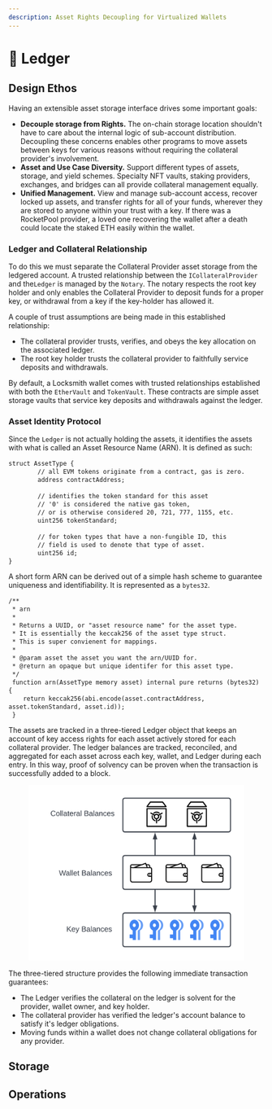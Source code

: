 ```yaml
---
description: Asset Rights Decoupling for Virtualized Wallets
---
```


# 📖 Ledger

## Design Ethos

Having an extensible asset storage interface drives some important goals:

* **Decouple storage from Rights.** The on-chain storage location shouldn't have to care about the internal logic of sub-account distribution. Decoupling these concerns enables other programs to move assets between keys for various reasons without requiring the collateral provider's involvement.
* **Asset and Use Case Diversity.** Support different types of assets, storage, and yield schemes. Specialty NFT vaults, staking providers, exchanges, and bridges can all provide collateral management equally.
* **Unified Management.** View and manage sub-account access, recover locked up assets, and transfer rights for all of your funds, wherever they are stored to anyone within your trust with a key. If there was a RocketPool provider, a loved one recovering the wallet after a death could locate the staked ETH easily within the wallet.

### Ledger and Collateral Relationship

To do this we must separate the Collateral Provider asset storage from the ledgered account. A trusted relationship between the `ICollateralProvider` and the`Ledger` is managed by the `Notary`. The notary respects the root key holder and only enables the Collateral Provider to deposit funds for a proper key, or withdrawal from a key if the key-holder has allowed it.

A couple of trust assumptions are being made in this established relationship:

* The collateral provider trusts, verifies, and obeys the key allocation on the associated ledger.
* The root key holder trusts the collateral provider to faithfully service deposits and withdrawals.

By default, a Locksmith wallet comes with trusted relationships established with both the `EtherVault` and `TokenVault`. These contracts are simple asset storage vaults that service key deposits and withdrawals against the ledger.

### Asset Identity Protocol

Since the `Ledger` is not actually holding the assets, it identifies the assets with what is called an Asset Resource Name (ARN). It is defined as such:

```solidity
struct AssetType {
        // all EVM tokens originate from a contract, gas is zero.
        address contractAddress;

        // identifies the token standard for this asset
        // '0' is considered the native gas token,
        // or is otherwise considered 20, 721, 777, 1155, etc.
        uint256 tokenStandard;

        // for token types that have a non-fungible ID, this
        // field is used to denote that type of asset.
        uint256 id;
}
```

A short form ARN can be derived out of a simple hash scheme to guarantee uniqueness and identifiability. It is represented as a `bytes32`.

```solidity
/**
 * arn 
 *
 * Returns a UUID, or "asset resource name" for the asset type.
 * It is essentially the keccak256 of the asset type struct.
 * This is super convienent for mappings.
 *
 * @param asset the asset you want the arn/UUID for.
 * @return an opaque but unique identifer for this asset type.
 */
 function arn(AssetType memory asset) internal pure returns (bytes32) {
    return keccak256(abi.encode(asset.contractAddress, asset.tokenStandard, asset.id));
 }
```

The assets are tracked in a three-tiered Ledger object that keeps an account of key access rights for each asset actively stored for each collateral provider. The ledger balances are tracked, reconciled, and aggregated for each asset across each key, wallet, and Ledger during each entry. In this way, proof of solvency can be proven when the transaction is successfully added to a block.

<figure><img src="../../.gitbook/assets/Locksmith Architecture - Page 4.png" alt=""><figcaption></figcaption></figure>

The three-tiered structure provides the following immediate transaction guarantees:

* The Ledger verifies the collateral on the ledger is solvent for the provider, wallet owner, and key holder.
* The collateral provider has verified the ledger's account balance to satisfy it's ledger obligations.
* Moving funds within a wallet does not change collateral obligations for any provider.

## Storage



## Operations
